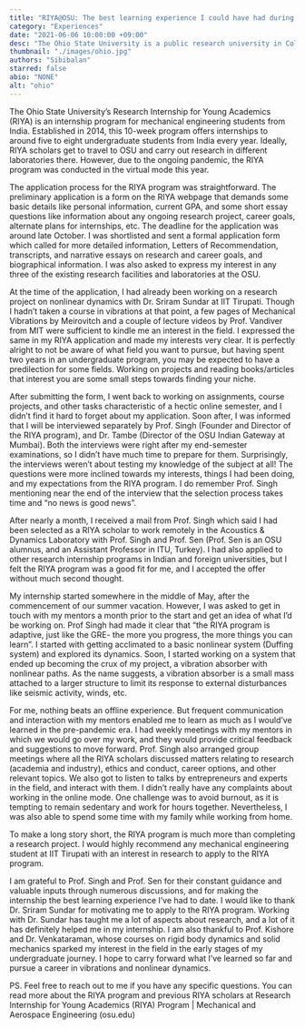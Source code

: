 ```yaml
---
title: "RIYA@OSU: The best learning experience I could have had during a global pandemic!"
category: "Experiences"
date: "2021-06-06 10:00:00 +09:00"
desc: "The Ohio State University is a public research university in Columbus, Ohio. It has been ranked by major institutional rankings as among the best public universities in the United States. Join Sibi as he narrates his internship experience at the Research Internship for Young Academics (RIYA)"
thumbnail: "./images/ohio.jpg"
authors: "Sibibalan"
starred: false
abio: "NONE"
alt: "ohio"
---
```


The Ohio State University’s Research Internship for Young Academics (RIYA) is an internship program for mechanical engineering students from India. Established in 2014, this 10-week program offers internships to around five to eight undergraduate students from India every year. Ideally, RIYA scholars get to travel to OSU and carry out research in different laboratories there. However, due to the ongoing pandemic, the RIYA program was conducted in the virtual mode this year. 

The application process for the RIYA program was straightforward. The preliminary application is a form on the RIYA webpage that demands some basic details like personal information, current GPA, and some short essay questions like information about any ongoing research project, career goals, alternate plans for internships, etc. The deadline for the application was around late October. I was shortlisted and sent a formal application form which called for more detailed information, Letters of Recommendation, transcripts, and narrative essays on research and career goals, and biographical information. I was also asked to express my interest in any three of the existing research facilities and laboratories at the OSU. 

At the time of the application, I had already been working on a research project on nonlinear dynamics with Dr. Sriram Sundar at IIT Tirupati. Though I hadn’t taken a course in vibrations at that point, a few pages of Mechanical Vibrations by Meirovitch and a couple of lecture videos by Prof. Vandiver from MIT were sufficient to kindle me an interest in the field. I expressed the same in my RIYA application and made my interests very clear. It is perfectly alright to not be aware of what field you want to pursue, but having spent two years in an undergraduate program, you may be expected to have a predilection for some fields. Working on projects and reading books/articles that interest you are some small steps towards finding your niche.

After submitting the form, I went back to working on assignments, course projects, and other tasks characteristic of a hectic online semester, and I didn’t find it hard to forget about my application. Soon after, I was informed that I will be interviewed separately by Prof. Singh (Founder and Director of the RIYA program), and Dr. Tambe (Director of the OSU Indian Gateway at Mumbai). Both the interviews were right after my end-semester examinations, so I didn’t have much time to prepare for them. Surprisingly, the interviews weren’t about testing my knowledge of the subject at all! The questions were more inclined towards my interests, things I had been doing, and my expectations from the RIYA program. I do remember Prof. Singh mentioning near the end of the interview that the selection process takes time and “no news is good news”.

After nearly a month, I received a mail from Prof. Singh which said I had been selected as a RIYA scholar to work remotely in the Acoustics & Dynamics Laboratory with Prof. Singh and Prof. Sen (Prof. Sen is an OSU alumnus, and an Assistant Professor in ITU, Turkey). I had also applied to other research internship programs in Indian and foreign universities, but I felt the RIYA program was a good fit for me, and I accepted the offer without much second thought.

My internship started somewhere in the middle of May, after the commencement of our summer vacation. However, I was asked to get in touch with my mentors a month prior to the start and get an idea of what I’d be working on. Prof Singh had made it clear that “the RIYA program is adaptive, just like the GRE- the more you progress, the more things you can learn”. I started with getting acclimated to a basic nonlinear system (Duffing system) and explored its dynamics. Soon, I started working on a system that ended up becoming the crux of my project, a vibration absorber with nonlinear paths. As the name suggests, a vibration absorber is a small mass attached to a larger structure to limit its response to external disturbances like seismic activity, winds, etc. 

For me, nothing beats an offline experience. But frequent communication and interaction with my mentors enabled me to learn as much as I would’ve learned in the pre-pandemic era. I had weekly meetings with my mentors in which we would go over my work, and they would provide critical feedback and suggestions to move forward. Prof. Singh also arranged group meetings where all the RIYA scholars discussed matters relating to research (academia and industry), ethics and conduct, career options, and other relevant topics. We also got to listen to talks by entrepreneurs and experts in the field, and interact with them. I didn’t really have any complaints about working in the online mode. One challenge was to avoid burnout, as it is tempting to remain sedentary and work for hours together. Nevertheless, I was also able to spend some time with my family while working from home.

To make a long story short, the RIYA program is much more than completing a research project. I would highly recommend any mechanical engineering student at IIT Tirupati with an interest in research to apply to the RIYA program.

I am grateful to Prof. Singh and Prof. Sen for their constant guidance and valuable inputs through numerous discussions, and for making the internship the best learning experience I’ve had to date. I would like to thank Dr. Sriram Sundar for motivating me to apply to the RIYA program. Working with Dr. Sundar has taught me a lot of aspects about research, and a lot of it has definitely helped me in my internship. I am also thankful to Prof. Kishore and Dr. Venkataraman, whose courses on rigid body dynamics and solid mechanics sparked my interest in the field in the early stages of my undergraduate journey. I hope to carry forward what I’ve learned so far and pursue a career in vibrations and nonlinear dynamics. 

PS. Feel free to reach out to me if you have any specific questions. You can read more about the RIYA program and previous RIYA scholars at Research Internship for Young Academics (RIYA) Program | Mechanical and Aerospace Engineering (osu.edu)